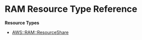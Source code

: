 # RAM Resource Type Reference<a name="AWS_RAM"></a>

**Resource Types**
+ [AWS::RAM::ResourceShare](aws-resource-ram-resourceshare.md)